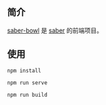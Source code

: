 ## 简介
[saber-bowl](https://github.com/nekolr/saber-bowl) 是 [saber](https://github.com/nekolr/saber) 的前端项目。

## 使用
```
npm install

npm run serve

npm run build
```
